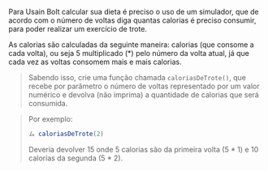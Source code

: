 Para Usain Bolt calcular sua dieta é preciso o uso de um simulador, que de acordo com o número de voltas diga quantas calorias é preciso consumir, para poder realizar um exercício de trote.

As calorias são calculadas da seguinte maneira:  calorias (que consome a cada volta), ou seja 5 multiplicado (*)  pelo número da volta atual, já que cada vez as voltas consomem mais e mais calorias.

> Sabendo isso, crie uma função chamada  `caloriasDeTrote()`, que recebe por parâmetro o número de voltas representado por um valor numérico e devolva (não imprima) a quantidade de calorias que será consumida.

> Por exemplo:
>
> ```javascript
> ム caloriasDeTrote(2)
> ```
> Deveria devolver 15 onde 5 calorias são da primeira volta (5 * 1) e 10 calorías da segunda (5 * 2).
